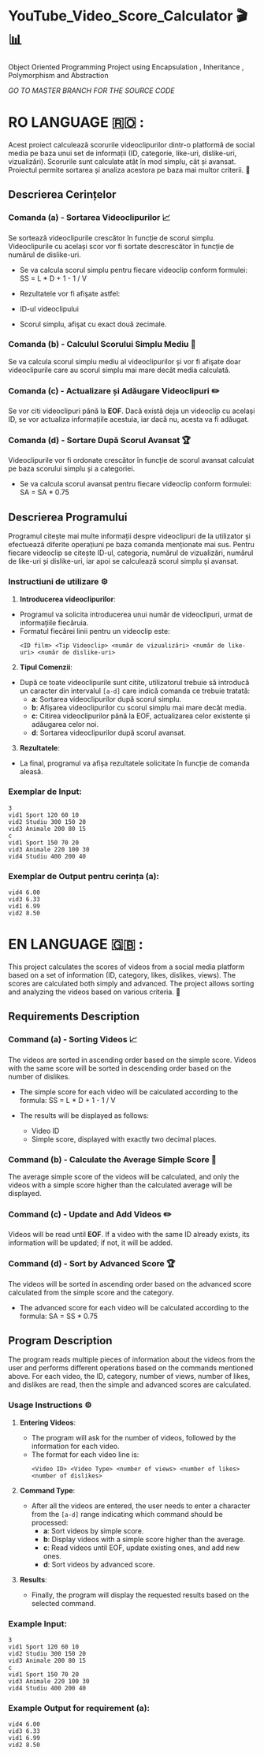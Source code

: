# YouTube_Video_Score_Calculator 🎬📊
Object Oriented Programming Project using Encapsulation , Inheritance , Polymorphism and Abstraction

*GO TO MASTER BRANCH FOR THE SOURCE CODE*

# RO LANGUAGE 🇷🇴 :
Acest proiect calculează scorurile videoclipurilor dintr-o platformă de social media pe baza unui set de informații (ID, categorie, like-uri, dislike-uri, vizualizări). Scorurile sunt calculate atât în mod simplu, cât și avansat. Proiectul permite sortarea și analiza acestora pe baza mai multor criterii. 🔢

## Descrierea Cerințelor

### Comanda (a) - Sortarea Videoclipurilor 📈
Se sortează videoclipurile crescător în funcție de scorul simplu. Videoclipurile cu același scor vor fi sortate descrescător în funcție de numărul de dislike-uri.

- Se va calcula scorul simplu pentru fiecare videoclip conform formulei:
    SS = L * D + 1 - 1 / V
  
- Rezultatele vor fi afişate astfel:
- ID-ul videoclipului
- Scorul simplu, afişat cu exact două zecimale.

### Comanda (b) - Calculul Scorului Simplu Mediu 🧮
Se va calcula scorul simplu mediu al videoclipurilor și vor fi afişate doar videoclipurile care au scorul simplu mai mare decât media calculată.

### Comanda (c) - Actualizare și Adăugare Videoclipuri ✏️
Se vor citi videoclipuri până la **EOF**. Dacă există deja un videoclip cu același ID, se vor actualiza informațiile acestuia, iar dacă nu, acesta va fi adăugat.

### Comanda (d) - Sortare După Scorul Avansat 🏆
Videoclipurile vor fi ordonate crescător în funcție de scorul avansat calculat pe baza scorului simplu și a categoriei.
- Se va calcula scorul avansat pentru fiecare videoclip conform formulei:
    SA = SA * 0.75

## Descrierea Programului

Programul citește mai multe informații despre videoclipuri de la utilizator și efectuează diferite operațiuni pe baza comanda menționate mai sus. Pentru fiecare videoclip se citește ID-ul, categoria, numărul de vizualizări, numărul de like-uri și dislike-uri, iar apoi se calculează scorul simplu și avansat.

### Instructiuni de utilizare ⚙️

1. **Introducerea videoclipurilor**:
  - Programul va solicita introducerea unui număr de videoclipuri, urmat de informațiile fiecăruia.
  - Formatul fiecărei linii pentru un videoclip este:
    ```
    <ID film> <Tip Videoclip> <număr de vizualizări> <număr de like-uri> <număr de dislike-uri>
    ```

2. **Tipul Comenzii**:
  - După ce toate videoclipurile sunt citite, utilizatorul trebuie să introducă un caracter din intervalul `[a-d]` care indică comanda ce trebuie tratată:
    - **a**: Sortarea videoclipurilor după scorul simplu.
    - **b**: Afișarea videoclipurilor cu scorul simplu mai mare decât media.
    - **c**: Citirea videoclipurilor până la EOF, actualizarea celor existente și adăugarea celor noi.
    - **d**: Sortarea videoclipurilor după scorul avansat.

3. **Rezultatele**:
  - La final, programul va afișa rezultatele solicitate în funcție de comanda aleasă.

### Exemplar de Input:
    3
    vid1 Sport 120 60 10
    vid2 Studiu 300 150 20
    vid3 Animale 200 80 15
    c
    vid1 Sport 150 70 20
    vid3 Animale 220 100 30
    vid4 Studiu 400 200 40


### Exemplar de Output pentru cerința (a):
    vid4 6.00
    vid3 6.33
    vid1 6.99
    vid2 8.50

# EN LANGUAGE 🇬🇧 :

This project calculates the scores of videos from a social media platform based on a set of information (ID, category, likes, dislikes, views). The scores are calculated both simply and advanced. The project allows sorting and analyzing the videos based on various criteria. 🔢

## Requirements Description

### Command (a) - Sorting Videos 📈
The videos are sorted in ascending order based on the simple score. Videos with the same score will be sorted in descending order based on the number of dislikes.

- The simple score for each video will be calculated according to the formula:
    SS = L * D + 1 - 1 / V
  
- The results will be displayed as follows:
  - Video ID
  - Simple score, displayed with exactly two decimal places.

### Command (b) - Calculate the Average Simple Score 🧮
The average simple score of the videos will be calculated, and only the videos with a simple score higher than the calculated average will be displayed.

### Command (c) - Update and Add Videos ✏️
Videos will be read until **EOF**. If a video with the same ID already exists, its information will be updated; if not, it will be added.

### Command (d) - Sort by Advanced Score 🏆
The videos will be sorted in ascending order based on the advanced score calculated from the simple score and the category.
- The advanced score for each video will be calculated according to the formula:
    SA = SS * 0.75

## Program Description

The program reads multiple pieces of information about the videos from the user and performs different operations based on the commands mentioned above. For each video, the ID, category, number of views, number of likes, and dislikes are read, then the simple and advanced scores are calculated.

### Usage Instructions ⚙️

1. **Entering Videos**:
   - The program will ask for the number of videos, followed by the information for each video.
   - The format for each video line is:
     ```
     <Video ID> <Video Type> <number of views> <number of likes> <number of dislikes>
     ```

2. **Command Type**:
   - After all the videos are entered, the user needs to enter a character from the `[a-d]` range indicating which command should be processed:
     - **a**: Sort videos by simple score.
     - **b**: Display videos with a simple score higher than the average.
     - **c**: Read videos until EOF, update existing ones, and add new ones.
     - **d**: Sort videos by advanced score.

3. **Results**:
   - Finally, the program will display the requested results based on the selected command.

### Example Input:
    3  
    vid1 Sport 120 60 10  
    vid2 Studiu 300 150 20  
    vid3 Animale 200 80 15  
    c  
    vid1 Sport 150 70 20  
    vid3 Animale 220 100 30  
    vid4 Studiu 400 200 40

### Example Output for requirement (a):
    vid4 6.00  
    vid3 6.33  
    vid1 6.99  
    vid2 8.50
